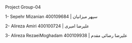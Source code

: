 Project Group-04

1- Sepehr Mizanian 400109684 | سپهر میزانیان

2- Alireza Amiri 400100724 | علیرضا امیری

3- Alireza RezaeiMoghadam 400109938 | علیرضا رضائی مقدم
